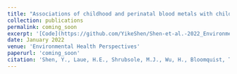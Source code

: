 ```yaml
---
title: "Associations of childhood and perinatal blood metals with children’s gut microbiomes in a Canadian gestation cohort"
collection: publications
permalink: coming_soon
excerpt: '[Code](https://github.com/YikeShen/Shen-et-al.-2022_Environmental-Health-Perspectives_In-Press), https://github.com/YikeShen/Shen-et-al.-2022_Environmental-Health-Perspectives_In-Press.'
date: January 2022
venue: 'Environmental Health Perspectives'
paperurl: 'coming_soon'
citation: 'Shen, Y., Laue, H.E., Shrubsole, M.J., Wu, H., Bloomquist, T.R., Larouche, A., Zhao, K., Gao, F., Boivin, A., Prada, D., Hunting, D.J., Gillet, V., Takser, L., Baccarelli, A.A. (2022). Associations of childhood and perinatal blood metals with children’s gut microbiomes in a Canadian gestation cohort. In Press. DOI:10.1289/EHP9674'
---
```

